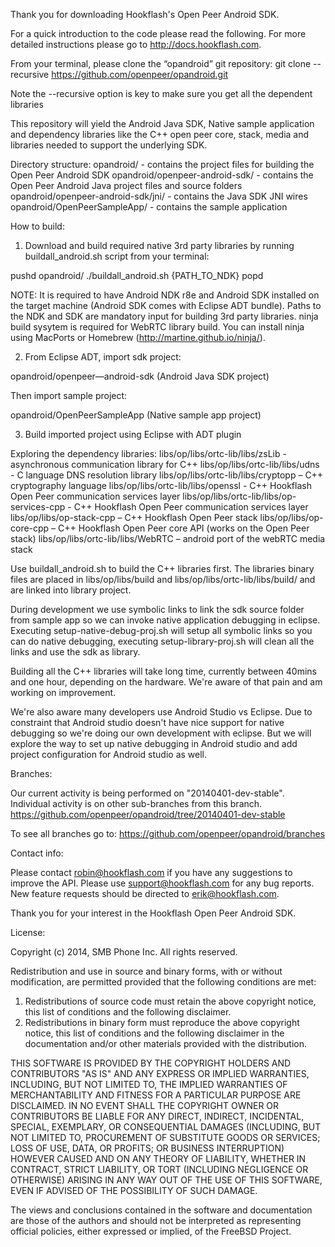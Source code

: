Thank you for downloading Hookflash's Open Peer Android SDK.

For a quick introduction to the code please read the following. For more detailed instructions please go to http://docs.hookflash.com.


From your terminal, please clone the “opandroid” git repository:
git clone --recursive https://github.com/openpeer/opandroid.git

Note the --recursive option is key to make sure you get all the dependent libraries

This repository will yield the Android Java SDK, Native sample application and dependency libraries like the C++ open peer core, stack, media and libraries needed to support the underlying SDK.

Directory structure:
opandroid/                            - contains the project files for building the Open Peer Android SDK
opandroid/openpeer-android-sdk/       - contains the Open Peer Android Java project files and source folders
opandroid/openpeer-android-sdk/jni/   - contains the Java SDK JNI wires
opandroid/OpenPeerSampleApp/    	  - contains the sample application 

How to build:

1) Download and build required native 3rd party libraries by running buildall_android.sh script from your terminal:

pushd opandroid/
./buildall_android.sh {PATH_TO_NDK}
popd

NOTE: It is required to have Android NDK r8e and Android SDK installed on the target machine (Android SDK comes with Eclipse ADT bundle). Paths to the NDK and SDK are mandatory input for building 3rd party libraries. ninja build sysytem is required for WebRTC library build. You can install ninja using MacPorts or Homebrew (http://martine.github.io/ninja/).


2) From Eclipse ADT, import sdk project:

opandroid/openpeer—android-sdk (Android Java SDK project)

Then import sample project:

opandroid/OpenPeerSampleApp (Native sample app project)

3) Build imported project using Eclipse with ADT plugin

Exploring the dependency libraries:
libs/op/libs/ortc-lib/libs/zsLib     	    - asynchronous communication library for C++
libs/op/libs/ortc-lib/libs/udns      	    - C language DNS resolution library
libs/op/libs/ortc-lib/libs/cryptopp   	    – C++ cryptography language
libs/op/libs/ortc-lib/libs/openssl	    	- C++ Hookflash Open Peer communication services layer
libs/op/libs/ortc-lib/libs/op-services-cpp  - C++ Hookflash Open Peer communication services layer
libs/op/libs/op-stack-cpp    		    	– C++ Hookflash Open Peer stack
libs/op/libs/op-core-cpp    		    	– C++ Hookflash Open Peer core API (works on the Open Peer stack)
libs/op/libs/ortc-lib/libs/WebRTC           – android port of the webRTC media stack

Use buildall_android.sh to build the C++ libraries first. The libraries binary files are placed in libs/op/libs/build and libs/op/libs/ortc-lib/libs/build/ and are linked into library project.

During development we use symbolic links to link the sdk source folder from sample app so we can invoke native application debugging in eclipse. Executing setup-native-debug-proj.sh will setup all symbolic links so you can do native debugging, executing setup-library-proj.sh will clean all the links and use the sdk as library.

Building all the C++ libraries will take long time, currently between 40mins and one hour, depending on the hardware. We're aware of that pain and am working on improvement.

We're also aware many developers use Android Studio vs Eclipse. Due to constraint that Android studio doesn't have nice support for native debugging so we're doing our own development with eclipse. But we will explore the way to set up native debugging in Android studio and add project configuration for Android studio as well.

Branches:

Our current activity is being performed on "20140401-dev-stable". Individual activity is on other sub-branches from this branch.
https://github.com/openpeer/opandroid/tree/20140401-dev-stable

To see all branches go to:
https://github.com/openpeer/opandroid/branches


Contact info:

Please contact robin@hookflash.com if you have any suggestions to improve the API. Please use support@hookflash.com for any bug reports. New feature requests should be directed to erik@hookflash.com.

Thank you for your interest in the Hookflash Open Peer Android SDK.

License:

 Copyright (c) 2014, SMB Phone Inc.
 All rights reserved.
 
 Redistribution and use in source and binary forms, with or without
 modification, are permitted provided that the following conditions are met:
 
 1. Redistributions of source code must retain the above copyright notice, this
 list of conditions and the following disclaimer.
 2. Redistributions in binary form must reproduce the above copyright notice,
 this list of conditions and the following disclaimer in the documentation
 and/or other materials provided with the distribution.
 
 THIS SOFTWARE IS PROVIDED BY THE COPYRIGHT HOLDERS AND CONTRIBUTORS "AS IS" AND
 ANY EXPRESS OR IMPLIED WARRANTIES, INCLUDING, BUT NOT LIMITED TO, THE IMPLIED
 WARRANTIES OF MERCHANTABILITY AND FITNESS FOR A PARTICULAR PURPOSE ARE
 DISCLAIMED. IN NO EVENT SHALL THE COPYRIGHT OWNER OR CONTRIBUTORS BE LIABLE FOR
 ANY DIRECT, INDIRECT, INCIDENTAL, SPECIAL, EXEMPLARY, OR CONSEQUENTIAL DAMAGES
 (INCLUDING, BUT NOT LIMITED TO, PROCUREMENT OF SUBSTITUTE GOODS OR SERVICES;
 LOSS OF USE, DATA, OR PROFITS; OR BUSINESS INTERRUPTION) HOWEVER CAUSED AND
 ON ANY THEORY OF LIABILITY, WHETHER IN CONTRACT, STRICT LIABILITY, OR TORT
 (INCLUDING NEGLIGENCE OR OTHERWISE) ARISING IN ANY WAY OUT OF THE USE OF THIS
 SOFTWARE, EVEN IF ADVISED OF THE POSSIBILITY OF SUCH DAMAGE.
 
 The views and conclusions contained in the software and documentation are those
 of the authors and should not be interpreted as representing official policies,
 either expressed or implied, of the FreeBSD Project.
